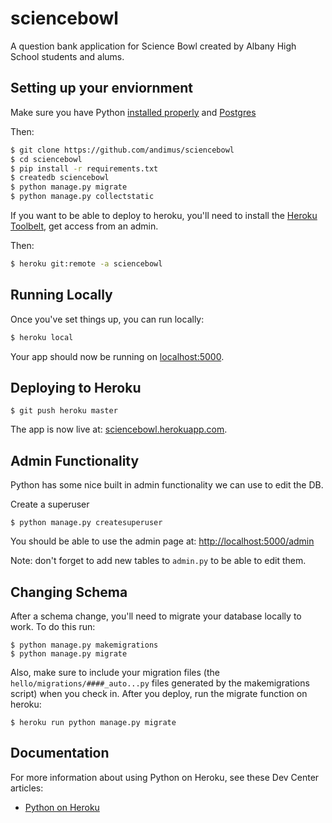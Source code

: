 # sciencebowl

A question bank application for Science Bowl created by Albany High School students and alums.



## Setting up your enviornment

Make sure you have Python [installed properly](http://install.python-guide.org) and [Postgres](https://devcenter.heroku.com/articles/heroku-postgresql#local-setup)

Then:
```sh
$ git clone https://github.com/andimus/sciencebowl
$ cd sciencebowl
$ pip install -r requirements.txt
$ createdb sciencebowl
$ python manage.py migrate
$ python manage.py collectstatic
```

If you want to be able to deploy to heroku, you'll need to install the [Heroku Toolbelt](https://toolbelt.heroku.com/), get access from an admin.

Then:
```sh
$ heroku git:remote -a sciencebowl
```

## Running Locally
Once you've set things up, you can run locally:

```sh
$ heroku local
```

Your app should now be running on [localhost:5000](http://localhost:5000/).

## Deploying to Heroku

```
$ git push heroku master
```
The app is now live at: [sciencebowl.herokuapp.com](sciencebowl.herokuapp.com).


## Admin Functionality
Python has some nice built in admin functionality we can use to edit the DB.

Create a superuser
```
$ python manage.py createsuperuser
```

You should be able to use the admin page at: [http://localhost:5000/admin](http://localhost:5000/admin)

Note: don't forget to add new tables to `admin.py` to be able to edit them.

## Changing Schema
After a schema change, you'll need to migrate your database locally to work. To do this run:
```
$ python manage.py makemigrations
$ python manage.py migrate
```

Also, make sure to include your migration files (the `hello/migrations/####_auto...py` files generated by the makemigrations script) when you check in. After you deploy, run the migrate function on heroku:
```
$ heroku run python manage.py migrate
```

## Documentation

For more information about using Python on Heroku, see these Dev Center articles:

- [Python on Heroku](https://devcenter.heroku.com/categories/python)

